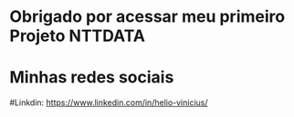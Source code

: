 # Obrigado por acessar meu primeiro Projeto NTTDATA
# Minhas redes sociais
#Linkdin: https://www.linkedin.com/in/helio-vinicius/
